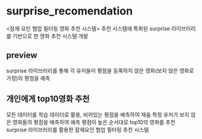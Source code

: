 # surprise_recomendation
<잠재 요인 협업 필터링 영화 추천 시스템>
추천 시스템에 특화된 surprise 라이브러리를 기반으로 한 영화 추천 시스템 개발

## preview<br>
surprise 라이브러리를 통해 각 유저들이 평점을 등록하지 않은 영화(보지 않은 영화로 가정)의 평점을 예측

## 개인에게 top10영화 추천<br>
모든 데이터를 학습 데이터로 활용, 비어있는 평점을 예측하여 채움
특정 유저가 보지 않은 영화들의 평점을 예측하여 예측 평점이 높은 순서대로 top10의 영화를 추천
surprise 라이브러리를 활용한 잠재요인 협업 필터링 추천 시스템
